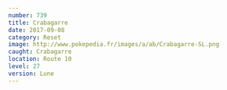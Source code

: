 ```yaml
---
number: 739
title: Crabagarre
date: 2017-09-08
category: Reset
image: http://www.pokepedia.fr/images/a/ab/Crabagarre-SL.png
caught: Crabagarre
location: Route 10
level: 27
version: Lune
---
```

